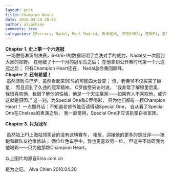 ```yaml
---
layout: post
title: Champion Heart
date: 2010-04-20 20:55
author: alvachien
comments: true
categories: [Ferrari, Nadal, Real Madrid, 五洲足坛, 法拉利车队, 狂飙F1, 皇家马德里, 纳达尔, 网球闲话]
---
```

<div><strong>Chapter 1. 史上第一个六连冠</strong></div>
<img src="http://i2.sinaimg.cn/ty/t/p/2010-04-18/U3616P6T12D4944922F44DT20100418224737.jpg" alt="" />
一场酣畅淋漓的决赛，6-0/6-1的数据证明了血洗对手的威力，Nadal又一次回到大家的视野。
在他破了十一个月的冠军荒之后；
在他拿到公开赛时代第一个六连冠之后；
只有Champion Heart还在，
Nadal总会重回巅峰。
<div><strong>Chapter 2. 还有希望！</strong></div>
<img src="http://i0.sinaimg.cn/ty/g/p/2010-04-19/U773P6T12D4945313F44DT20100419053109.jpg" alt="" />
虽然溃败与巴萨，虽然看起来90%的可能四大皆空；
但，老佛爷不仅买来了巨星，
而且买到了久违的冠军精神。
C罗接受采访时说，
“我非常了解穆里尼奥，我很喜欢他，我很了解他的性格，他是一个天生赢家——如果有人不喜欢他，或许这就是原因。”
这一刻，为Special One和C罗喝彩，
只为他们都有一颗Champion Heart！
一点题外话：不知道老佛爷能否请得动Special One，
自从看了Special One在Chelsea的表演之后，
我一直觉得，Special One才应该执掌白衣军团。

<strong>Chapter 3. 只为冠军</strong>

<img src="http://i0.sinaimg.cn/ty/f1/p/2010-04-18/U346P6T12D4944179F44DT20100418153033.jpg" alt="" />
虽然站上F1上海站领奖台的没有这辆赛车，
相反，迎接他的更多的是批评——抢跑和跟队友抢维修站；
两位红色车手中，我也更喜欢另一位，
但这并不妨碍我为他喝彩——只为他那颗Champion Heart。

以上图片均源自SIna.com.cn

是为之记。
Alva Chien
2010.04.20
